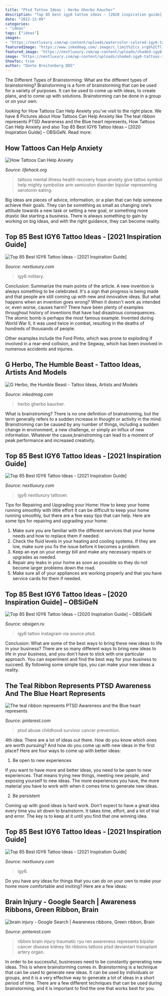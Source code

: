 ```yaml
---
title: "Ptsd Tattoo Ideas : Herbo Gherbo Kaucher"
description: "Top 85 best igy6 tattoo ideas – [2020 inspiration guide] – obsigen"
date: "2022-12-09"
categories:
- "ideas"
tags: ["ideas"]
images:
- "https://nextluxury.com/wp-content/uploads/watercolor-colored-igy6-tattoos-tattoodgunz-2.jpg"
featuredImage: "https://www.inkedmag.com/.image/c_limit%2Ccs_srgb%2Cfl_progressive%2Cq_auto:good%2Cw_700/MTcyNTAyNjE3NjUyNDcxNzIy/gherbo_polaroid006.jpg"
featured_image: "https://nextluxury.com/wp-content/uploads/shaded-igy6-tattoos-intheskinvictoria.jpg"
image: "https://nextluxury.com/wp-content/uploads/shaded-igy6-tattoos-intheskinvictoria.jpg"
ShowToc: true
author: "Dante Breitenberg DDS"
---
```



The Different Types of Brainstorming: What are the different types of brainstorming?
Brainstorming is a form of brainstorming that can be used for a variety of purposes. It can be used to come up with ideas, to create plans, and to come up with solutions. Brainstorming can be done in a group or on your own.

	

		
looking for How Tattoos Can Help Anxiety you've visit to the right place. We have 8 Pictures about How Tattoos Can Help Anxiety like The teal ribbon represents PTSD Awareness and the Blue heart represents, How Tattoos Can Help Anxiety and also Top 85 Best IGY6 Tattoo Ideas – [2020 Inspiration Guide] – OBSiGeN. Read more:
		
    
## How Tattoos Can Help Anxiety

<img loading=lazy src="https://cdn.lifehack.org/wp-content/uploads/2016/12/17134216/12249625_808281779284457_2222303863721191809_n-723x750.jpg" onerror="this.onerror=null;this.src='https://tse2.mm.bing.net/th?id=OIP.L7_uVrW1g3ZoH4LeWPT-fAHaHr&amp;pid=15.1';" alt="How Tattoos Can Help Anxiety">

_Source: lifehack.org_

>tattoos mental illness health recovery hope anxiety give tattoo symbol help mighty symbolize arm semicolon disorder bipolar representing serotonin eating. 

	

Big ideas are pieces of advice, information, or a plan that can help someone achieve their goals. They can be something as small as changing one’s attitude towards a new task or setting a new goal, or something more drastic like starting a business. There is always something to gain by working on big ideas, and with the right guidance, they can become reality.

    
## Top 85 Best IGY6 Tattoo Ideas - [2021 Inspiration Guide]

<img loading=lazy src="https://nextluxury.com/wp-content/uploads/military-igy6-tattoos-thescrappman.jpg" onerror="this.onerror=null;this.src='https://tse1.mm.bing.net/th?id=OIP.gsUuEWVMHwTAc2ajIVApGAHaEY&amp;pid=15.1';" alt="Top 85 Best IGY6 Tattoo Ideas - [2021 Inspiration Guide]">

_Source: nextluxury.com_

>igy6 military. 

	

Conclusion: Summarize the main points of the article.
A new invention is always something to be celebrated. It's a sign that progress is being made and that people are still coming up with new and innovative ideas. But what happens when an invention goes wrong? When it doesn't work as intended or, even worse, causes harm?
There have been plenty of examples throughout history of inventions that have had disastrous consequences. The atomic bomb is perhaps the most famous example. Invented during World War II, it was used twice in combat, resulting in the deaths of hundreds of thousands of people.

Other examples include the Ford Pinto, which was prone to exploding if involved in a rear-end collision, and the Segway, which has been involved in numerous accidents and injuries.

    
## G Herbo, The Humble Beast - Tattoo Ideas, Artists And Models

<img loading=lazy src="https://www.inkedmag.com/.image/c_limit%2Ccs_srgb%2Cfl_progressive%2Cq_auto:good%2Cw_700/MTcyNTAyNjE3NjUyNDcxNzIy/gherbo_polaroid006.jpg" onerror="this.onerror=null;this.src='https://tse3.mm.bing.net/th?id=OIP.nZs3k7T_AGN3_tK44YDKQgHaI-&amp;pid=15.1';" alt="G Herbo, the Humble Beast - Tattoo Ideas, Artists and Models">

_Source: inkedmag.com_

>herbo gherbo kaucher. 

	

What is brainstroming?
There is no one definition of brainstroming, but the term generally refers to a sudden increase in thought or activity in the mind. Brainstroming can be caused by any number of things, including a sudden change in environment, a new challenge, or simply an influx of new information. Whatever the cause,brainstroming can lead to a moment of peak performance and increased creativity.

    
## Top 85 Best IGY6 Tattoo Ideas - [2021 Inspiration Guide]

<img loading=lazy src="https://nextluxury.com/wp-content/uploads/shaded-igy6-tattoos-intheskinvictoria.jpg" onerror="this.onerror=null;this.src='https://tse1.mm.bing.net/th?id=OIP._GXXp784EEef3aS9vmaPdgHaHa&amp;pid=15.1';" alt="Top 85 Best IGY6 Tattoo Ideas - [2021 Inspiration Guide]">

_Source: nextluxury.com_

>igy6 nextluxury tattooer. 

	

Tips for Repairing and Upgrading your Home: How to keep your home running smoothly with little effort
It can be difficult to keep your home running smoothly, but there are a few easy tips that can help. Here are some tips for repairing and upgrading your home:
1. Make sure you are familiar with the different services that your home needs and how to replace them if needed.
2. Check the fluid levels in your heating and cooling systems. If they are low, make sure you fix the issue before it becomes a problem.
3. Keep an eye on your energy bill and make any necessary repairs or upgrades as needed.
4. Repair any leaks in your home as soon as possible so they do not become larger problems down the road.
5. Make sure all of your appliances are working properly and that you have service cards for them if needed.

    
## Top 85 Best IGY6 Tattoo Ideas – [2020 Inspiration Guide] – OBSiGeN

<img loading=lazy src="https://nextluxury.com/wp-content/uploads/watercolor-colored-igy6-tattoos-tattoodgunz-2.jpg" onerror="this.onerror=null;this.src='https://tse1.mm.bing.net/th?id=OIP.Rl969et5D3KELKa_tlZAEQHaHa&amp;pid=15.1';" alt="Top 85 Best IGY6 Tattoo Ideas – [2020 Inspiration Guide] – OBSiGeN">

_Source: obsigen.ru_

>igy6 tattoo instagram via source ptsd. 

	

Conclusion: What are some of the best ways to bring these new ideas to life in your business?
There are so many different ways to bring new ideas to life in your business, and you don't have to stick with one particular approach. You can experiment and find the best way for your business to succeed. By following some simple tips, you can make your new ideas a reality.

    
## The Teal Ribbon Represents PTSD Awareness And The Blue Heart Represents

<img loading=lazy src="https://s-media-cache-ak0.pinimg.com/600x315/7b/69/06/7b6906b8741e28680a1d321ea4fa88e7.jpg" onerror="this.onerror=null;this.src='https://tse4.mm.bing.net/th?id=OIP.mEtfX9jpCC0PEYHNxYzUYgHaD4&amp;pid=15.1';" alt="The teal ribbon represents PTSD Awareness and the Blue heart represents">

_Source: pinterest.com_

>ptsd abuse childhood survivor cancer prevention. 

	

4th idea:
There are a lot of ideas out there. How do you know which ones are worth pursuing? And how do you come up with new ideas in the first place?
Here are four ways to come up with better ideas:

1. Be open to new experiences

If you want to have more and better ideas, you need to be open to new experiences. That means trying new things, meeting new people, and exposing yourself to new ideas. The more experiences you have, the more material you have to work with when it comes time to generate new ideas.

2. Be persistent

Coming up with good ideas is hard work. Don't expect to have a great idea every time you sit down to brainstorm. It takes time, effort, and a lot of trial and error. The key is to keep at it until you find that one winning idea.

    
## Top 85 Best IGY6 Tattoo Ideas - [2021 Inspiration Guide]

<img loading=lazy src="https://nextluxury.com/wp-content/uploads/forearm-igy6-tattoos-witcherjd-2.jpg" onerror="this.onerror=null;this.src='https://tse3.mm.bing.net/th?id=OIP.F5HwusOQFElZERngODQwUgHaFj&amp;pid=15.1';" alt="Top 85 Best IGY6 Tattoo Ideas - [2021 Inspiration Guide]">

_Source: nextluxury.com_

>igy6. 

	

Do you have any ideas for things that you can do on your own to make your home more comfortable and inviting? Here are a few ideas: 

    
## Brain Injury - Google Search | Awareness Ribbons, Green Ribbon, Brain

<img loading=lazy src="https://i.pinimg.com/originals/3c/9d/4d/3c9d4d731156849a8934e47d31e93022.jpg" onerror="this.onerror=null;this.src='https://tse1.mm.bing.net/th?id=OIP.To3luueLVmaFanLWuv-aSQHaKN&amp;pid=15.1';" alt="brain injury - Google Search | Awareness ribbons, Green ribbon, Brain">

_Source: pinterest.com_

>ribbon brain injury traumatic ryu ren awareness represents bipolar cancer disease kidney tbi ribbons tattoos ptsd deviantart transplant artery organ. 

	

In order to be successful, businesses need to be constantly generating new ideas. This is where brainstorming comes in. Brainstorming is a technique that can be used to generate new ideas. It can be used by individuals or groups, and it is a very effective way to generate a lot of ideas in a short period of time. There are a few different techniques that can be used during brainstorming, and it is important to find the one that works best for you.

